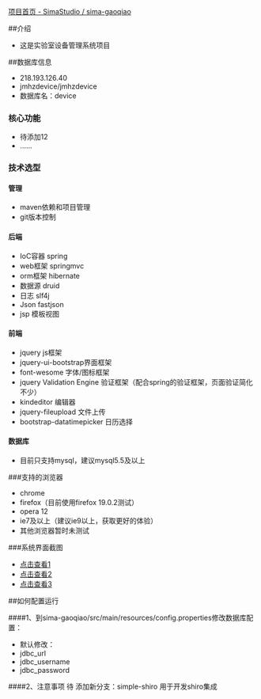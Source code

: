 <a href="https://git.oschina.net/simastudio/sima-gaoqiao" target="_blank">项目首页 - SimaStudio / sima-gaoqiao</a>


##介绍
* 这是实验室设备管理系统项目

##数据库信息
* 218.193.126.40
* jmhzdevice/jmhzdevice
* 数据库名：device

### 核心功能
* 待添加12
* ……

### 技术选型

#### 管理
* maven依赖和项目管理
* git版本控制

#### 后端
* IoC容器 spring
* web框架 springmvc
* orm框架 hibernate
* 数据源 druid
* 日志 slf4j
* Json fastjson
* jsp 模板视图

#### 前端
* jquery js框架
* jquery-ui-bootstrap界面框架
* font-wesome 字体/图标框架
* jquery Validation Engine 验证框架（配合spring的验证框架，页面验证简化不少）
* kindeditor 编辑器
* jquery-fileupload 文件上传
* bootstrap-datatimepicker 日历选择

#### 数据库
 * 目前只支持mysql，建议mysql5.5及以上


###支持的浏览器
 * chrome
 * firefox（目前使用firefox 19.0.2测试）
 * opera 12
 * ie7及以上（建议ie9以上，获取更好的体验）
 * 其他浏览器暂时未测试

###系统界面截图
* <a href="" target="_blank">点击查看1</a>
* <a href="" target="_blank">点击查看2</a>
* <a href="" target="_blank">点击查看3</a>




##如何配置运行

####1、到sima-gaoqiao/src/main/resources/config.properties修改数据库配置：
* 默认修改：
* jdbc_url
* jdbc_username
* jdbc_password


####2、注意事项
待
添加新分支：simple-shiro 用于开发shiro集成